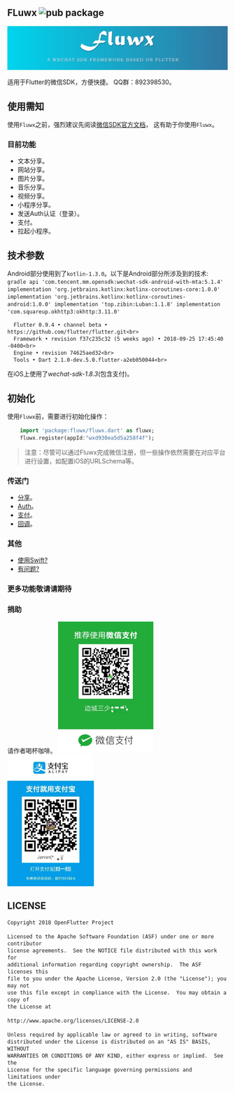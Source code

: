 ## FLuwx  ![pub package](https://img.shields.io/pub/v/fluwx.svg)

![logo](./arts/fluwx_logo.png)

适用于Flutter的微信SDK，方便快捷。
QQ群：892398530。


## 使用需知
 使用`Fluwx`之前，强烈建议先阅读[微信SDK官方文档](https://open.weixin.qq.com/cgi-bin/showdocument?action=dir_list&t=resource/res_list&verify=1)，
 这有助于你使用`Fluwx`。

### 目前功能
* 文本分享。
* 网站分享。
* 图片分享。
* 音乐分享。
* 视频分享。
* 小程序分享。
* 发送Auth认证（登录）。
* 支付。
* 拉起小程序。

## 技术参数
   Android部分使用到了`kotlin-1.3.0`。以下是Android部分所涉及到的技术:
     ```gradle
      api 'com.tencent.mm.opensdk:wechat-sdk-android-with-mta:5.1.4'
      implementation 'org.jetbrains.kotlinx:kotlinx-coroutines-core:1.0.0'
      implementation 'org.jetbrains.kotlinx:kotlinx-coroutines-android:1.0.0'
      implementation 'top.zibin:Luban:1.1.8'
      implementation 'com.squareup.okhttp3:okhttp:3.11.0'
     ```


      Flutter 0.9.4 • channel beta • https://github.com/flutter/flutter.git<br>
      Framework • revision f37c235c32 (5 weeks ago) • 2018-09-25 17:45:40 -0400<br>
      Engine • revision 74625aed32<br>
      Tools • Dart 2.1.0-dev.5.0.flutter-a2eb050044<br>
   
   
   在iOS上使用了*wechat-sdk-1.8.3*(包含支付)。


## 初始化
使用`Fluwx`前，需要进行初始化操作：
 ```dart
     import 'package:fluwx/fluwx.dart' as fluwx;
     fluwx.register(appId:"wxd930ea5d5a258f4f");
 ```


> 注意：尽管可以通过Fluwx完成微信注册，但一些操作依然需要在对应平台进行设置，如配置iOS的URLSchema等。

### 传送门
* [分享](./doc/SHARE_CN.md)。
* [Auth](./doc/SEND_AUTH_CN.md)。
* [支付](./doc/WXPay_CN.md)。
* [回调](./doc/RESPONSE_CN.md)。

### 其他
* [使用Swift?](./doc/USING_SWIFT_CN.md)
* [有问题?](./doc/QUESTIONS_CN.md)

### 更多功能敬请请期待

### 捐助
请作者喝杯咖啡。
<img src="./arts/wx.jpeg" height="300">  <img src="./arts/ali.jpeg" height="300">

## LICENSE


    Copyright 2018 OpenFlutter Project

    Licensed to the Apache Software Foundation (ASF) under one or more contributor
    license agreements.  See the NOTICE file distributed with this work for
    additional information regarding copyright ownership.  The ASF licenses this
    file to you under the Apache License, Version 2.0 (the "License"); you may not
    use this file except in compliance with the License.  You may obtain a copy of
    the License at

    http://www.apache.org/licenses/LICENSE-2.0

    Unless required by applicable law or agreed to in writing, software
    distributed under the License is distributed on an "AS IS" BASIS, WITHOUT
    WARRANTIES OR CONDITIONS OF ANY KIND, either express or implied.  See the
    License for the specific language governing permissions and limitations under
    the License.
